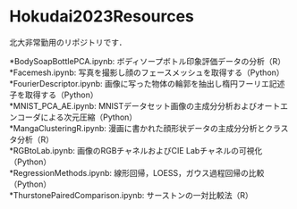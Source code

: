 # Hokudai2023Resources
北大非常勤用のリポジトリです．

*BodySoapBottlePCA.ipynb: ボディソープボトル印象評価データの分析（R）  
*Facemesh.ipynb: 写真を撮影し顔のフェースメッシュを取得する（Python）  
*FourierDescriptor.ipynb: 画像に写った物体の輪郭を抽出し楕円フーリエ記述子を取得する（Python）  
*MNIST_PCA_AE.ipynb: MNISTデータセット画像の主成分分析およびオートエンコーダによる次元圧縮（Python）  
*MangaClusteringR.ipynb: 漫画に書かれた顔形状データの主成分分析とクラスタ分析（R）  
*RGBtoLab.ipynb: 画像のRGBチャネルおよびCIE Labチャネルの可視化（Python）    
*RegressionMethods.ipynb: 線形回帰，LOESS，ガウス過程回帰の比較（Python）  
*ThurstonePairedComparison.ipynb: サーストンの一対比較法（R）   
